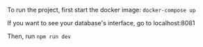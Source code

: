 To run the project, first start the docker image:
`docker-compose up`

If you want to  see your database's interface, go to localhost:8081

Then, run `npm run dev`

